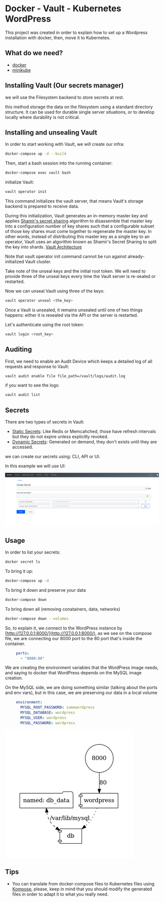 # Docker - Vault - Kubernetes WordPress

This project was created in order to explain how to set up a Wordpress installation with docker, then, move it to Kubernetes.

## What do we need?

 - [docker](https://www.docker.com/products/docker-desktop)
 - [minikube](https://kubernetes.io/docs/setup/learning-environment/minikube/#installation)

## Installing Vault (Our secrets manager)

we will use the Filesystem backend to store secrets at rest.

this method storage the data on the filesystem using a standard directory structure. It can be used for durable single server situations, or to develop locally where durability is not critical.

## Installing and unsealing Vault

In order to start working with Vault, we will create our infra:

```bash
docker-compose up -d --build
```

Then, start a bash session into the running container:

```bash
docker-compose exec vault bash
```

initialize Vault:

```bash
vault operator init
```

This command initializes the vault server, that means Vault's storage backend is prepared to receive data.

During this initialization, Vault generates an in-memory master key and applies [Shamir's secret sharing](https://en.wikipedia.org/wiki/Shamir%27s_Secret_Sharing) algorithm to disassemble that master key into a configuration number of key shares such that a configurable subset of those key shares must come together to regenerate the master key. In other words, instead of distributing this master key as a single key to an operator, Vault uses an algorithm known as Shamir's Secret Sharing to split the key into shards. [Vault Architecture](https://www.vaultproject.io/docs/internals/architecture)

Note that vault operator init command cannot be run against already-initialized Vault cluster.

Take note of the unseal keys and the initial root token. We will need to provide three of the unseal keys every time the Vault server is re-sealed or restarted.

Now we can unseal Vault using three of the keys:

```bash
vault operator unseal <the_key>
```

Once a Vault is unsealed, it remains unsealed until one of two things happens: either it is resealed via the API or the server is restarted.

Let's authenticate using the root token:

```bash
vault login <root_key>
```

## Auditing

First, we need to enable an Audit Device which keeps a detailed log of all requests and response to Vault:

```bash
vault audit enable file file_path=/vault/logs/audit.log
```

if you want to see the logs:

```bash
vault audit list
```

## Secrets

There are two types of secrets in Vault:

  - [Static Secrets](https://www.vaultproject.io/docs/secrets): Like Redis or Memcahched, those have refresh intervals but they do not expire unless explicitly revoked.
  - [Dynamic Secrets](https://www.vaultproject.io/docs/secrets): Generated on demand, they don't exists until they are accessed.

we can create our secrets using: CLI, API or UI.

In this example we will use UI:

![Secret Creation](https://github.com/yosoyvilla/docker-k8s-wordpress/blob/develop/create-secret.png?raw=true)


## Usage

In order to list your secrets:

```bash
docker secret ls
```

To bring it up:

```bash
docker-compose up -d
```
To bring it down and preserve your data

```bash
docker-compose down
```

To bring down all (removing conatainers, data, networks)

```bash
docker-compose down --volumes
```
So, to explain it, we connect to the WordPress instance by [http://127.0.0.1:8000/](http://127.0.0.1:8000/), as we see on the compose file, we are connecting our 8000 port to the 80 port that's inside the container.

```yml
     ports:
       - "8000:80"
```
We are creating the environment variables that the WordPress image needs, and saying to docker that WordPress depends on the MySQL image creation.

On the MySQL side, we are doing something similar (talking about the ports and env vars), but in this case, we are preserving our data in a local volume

```yml
     environment:
       MYSQL_ROOT_PASSWORD: somewordpress
       MYSQL_DATABASE: wordpress
       MYSQL_USER: wordpress
       MYSQL_PASSWORD: wordpress
```

![Docker Diagram](https://github.com/yosoyvilla/docker-k8s-wordpress/blob/develop/docker-compose.png?raw=true)

## Tips

 - You can translate from docker-compose files to Kubernetes files using [Kompose](https://kubernetes.io/docs/tasks/configure-pod-container/translate-compose-kubernetes/), please, keep in mind that you should modify the generated files in order to adapt it to what you really need.